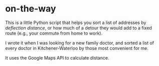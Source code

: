 # on-the-way

This is a little Python script that helps you sort a list of addresses by *deflection distance*, or how much of a detour they would add to a fixed route (e.g., your commute from home to work).

I wrote it when I was looking for a new family doctor, and sorted a list of every doctor in Kitchener-Waterloo by those most convenient for me.

It uses the Google Maps API to calculate distance.
